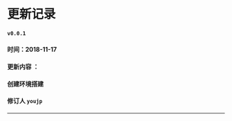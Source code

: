 # 更新记录

#### `v0.0.1`  

#### 时间：**2018-11-17**

#### 更新内容 ：

#### 		创建环境搭建

#### **修订人 `youjp`**

---

